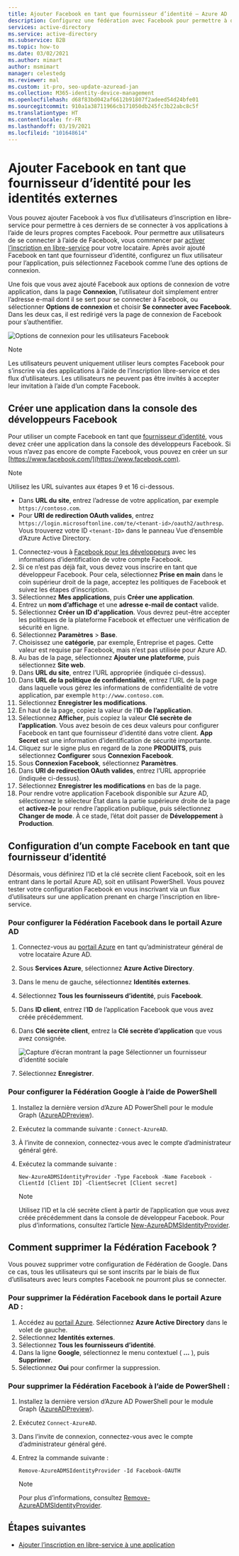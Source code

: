 ```yaml
---
title: Ajouter Facebook en tant que fournisseur d’identité – Azure AD
description: Configurez une fédération avec Facebook pour permettre à des utilisateurs externes (invités) de se connecter à vos applications Azure AD avec leurs propres comptes Facebook.
services: active-directory
ms.service: active-directory
ms.subservice: B2B
ms.topic: how-to
ms.date: 03/02/2021
ms.author: mimart
author: msmimart
manager: celestedg
ms.reviewer: mal
ms.custom: it-pro, seo-update-azuread-jan
ms.collection: M365-identity-device-management
ms.openlocfilehash: d68f83bd042af6612b91807f2adeed54d24bfe01
ms.sourcegitcommit: 910a1a38711966cb171050db245fc3b22abc8c5f
ms.translationtype: HT
ms.contentlocale: fr-FR
ms.lasthandoff: 03/19/2021
ms.locfileid: "101648614"
---
```

# <a name="add-facebook-as-an-identity-provider-for-external-identities"></a>Ajouter Facebook en tant que fournisseur d’identité pour les identités externes

Vous pouvez ajouter Facebook à vos flux d’utilisateurs d’inscription en libre-service pour permettre à ces derniers de se connecter à vos applications à l’aide de leurs propres comptes Facebook. Pour permettre aux utilisateurs de se connecter à l’aide de Facebook, vous commencer par [activer l’inscription en libre-service](self-service-sign-up-user-flow.md) pour votre locataire. Après avoir ajouté Facebook en tant que fournisseur d’identité, configurez un flux utilisateur pour l’application, puis sélectionnez Facebook comme l’une des options de connexion.

Une fois que vous avez ajouté Facebook aux options de connexion de votre application, dans la page **Connexion**, l’utilisateur doit simplement entrer l’adresse e-mail dont il se sert pour se connecter à Facebook, ou sélectionner **Options de connexion** et choisir **Se connecter avec Facebook**. Dans les deux cas, il est redirigé vers la page de connexion de Facebook pour s’authentifier.

![Options de connexion pour les utilisateurs Facebook](media/facebook-federation/sign-in-with-facebook-overview.png)

> [!NOTE]
> Les utilisateurs peuvent uniquement utiliser leurs comptes Facebook pour s’inscrire via des applications à l’aide de l’inscription libre-service et des flux d’utilisateurs. Les utilisateurs ne peuvent pas être invités à accepter leur invitation à l’aide d’un compte Facebook.

## <a name="create-an-app-in-the-facebook-developers-console"></a>Créer une application dans la console des développeurs Facebook

Pour utiliser un compte Facebook en tant que [fournisseur d’identité](identity-providers.md), vous devez créer une application dans la console des développeurs Facebook. Si vous n’avez pas encore de compte Facebook, vous pouvez en créer un sur [https://www.facebook.com/](https://www.facebook.com).

> [!NOTE]  
> Utilisez les URL suivantes aux étapes 9 et 16 ci-dessous.
> - Dans **URL du site**, entrez l’adresse de votre application, par exemple `https://contoso.com`.
> - Pour **URI de redirection OAuth valides**, entrez `https://login.microsoftonline.com/te/<tenant-id>/oauth2/authresp`. Vous trouverez votre ID `<tenant-ID>` dans le panneau Vue d’ensemble d’Azure Active Directory.


1. Connectez-vous à [Facebook pour les développeurs](https://developers.facebook.com/) avec les informations d’identification de votre compte Facebook.
2. Si ce n’est pas déjà fait, vous devez vous inscrire en tant que développeur Facebook. Pour cela, sélectionnez **Prise en main** dans le coin supérieur droit de la page, acceptez les politiques de Facebook et suivez les étapes d’inscription.
3. Sélectionnez **Mes applications**, puis **Créer une application**.
4. Entrez un **nom d’affichage** et une **adresse e-mail de contact** valide.
5. Sélectionnez **Créer un ID d'application**. Vous devrez peut-être accepter les politiques de la plateforme Facebook et effectuer une vérification de sécurité en ligne.
6. Sélectionnez **Paramètres** > **Base**.
7. Choisissez une **catégorie**, par exemple, Entreprise et pages. Cette valeur est requise par Facebook, mais n’est pas utilisée pour Azure AD.
8. Au bas de la page, sélectionnez **Ajouter une plateforme**, puis sélectionnez **Site web**.
9. Dans **URL du site**, entrez l’URL appropriée (indiquée ci-dessus).
10. Dans **URL de la politique de confidentialité**, entrez l’URL de la page dans laquelle vous gérez les informations de confidentialité de votre application, par exemple `http://www.contoso.com`.
11. Sélectionnez **Enregistrer les modifications**.
12. En haut de la page, copiez la valeur de l’**ID de l’application**.
13. Sélectionnez **Afficher**, puis copiez la valeur **Clé secrète de l’application**. Vous avez besoin de ces deux valeurs pour configurer Facebook en tant que fournisseur d’identité dans votre client. **App Secret** est une information d’identification de sécurité importante.
14. Cliquez sur le signe plus en regard de la zone **PRODUITS**, puis sélectionnez **Configurer** sous **Connexion Facebook**.
15. Sous **Connexion Facebook**, sélectionnez **Paramètres**.
16. Dans **URI de redirection OAuth valides**, entrez l’URL appropriée (indiquée ci-dessus).
17. Sélectionnez **Enregistrer les modifications** en bas de la page.
18. Pour rendre votre application Facebook disponible sur Azure AD, sélectionnez le sélecteur État dans la partie supérieure droite de la page et **activez-le** pour rendre l’application publique, puis sélectionnez **Changer de mode**. À ce stade, l’état doit passer de **Développement** à **Production**.
    
## <a name="configure-a-facebook-account-as-an-identity-provider"></a>Configuration d’un compte Facebook en tant que fournisseur d’identité
Désormais, vous définirez l’ID et la clé secrète client Facebook, soit en les entrant dans le portail Azure AD, soit en utilisant PowerShell. Vous pouvez tester votre configuration Facebook en vous inscrivant via un flux d’utilisateurs sur une application prenant en charge l’inscription en libre-service.

### <a name="to-configure-facebook-federation-in-the-azure-ad-portal"></a>Pour configurer la Fédération Facebook dans le portail Azure AD
1. Connectez-vous au [portail Azure](https://portal.azure.com) en tant qu’administrateur général de votre locataire Azure AD.
2. Sous **Services Azure**, sélectionnez **Azure Active Directory**.
3. Dans le menu de gauche, sélectionnez **Identités externes**.
4. Sélectionnez **Tous les fournisseurs d’identité**, puis **Facebook**.
5. Dans **ID client**, entrez l’**ID** de l’application Facebook que vous avez créée précédemment.
6. Dans **Clé secrète client**, entrez la **Clé secrète d’application** que vous avez consignée.

   ![Capture d’écran montrant la page Sélectionner un fournisseur d’identité sociale](media/facebook-federation/add-social-identity-provider-page.png)

7. Sélectionnez **Enregistrer**.
### <a name="to-configure-facebook-federation-by-using-powershell"></a>Pour configurer la Fédération Google à l’aide de PowerShell
1. Installez la dernière version d’Azure AD PowerShell pour le module Graph ([AzureADPreview](https://www.powershellgallery.com/packages/AzureADPreview)).
2. Exécutez la commande suivante : `Connect-AzureAD`.
3. À l’invite de connexion, connectez-vous avec le compte d’administrateur général géré.  
4. Exécutez la commande suivante : 
   
   `New-AzureADMSIdentityProvider -Type Facebook -Name Facebook -ClientId [Client ID] -ClientSecret [Client secret]`
 
   > [!NOTE]
   > Utilisez l’ID et la clé secrète client à partir de l’application que vous avez créée précédemment dans la console de développeur Facebook. Pour plus d’informations, consultez l’article [New-AzureADMSIdentityProvider](/powershell/module/azuread/new-azureadmsidentityprovider?view=azureadps-2.0-preview). 

## <a name="how-do-i-remove-facebook-federation"></a>Comment supprimer la Fédération Facebook ?
Vous pouvez supprimer votre configuration de Fédération de Google. Dans ce cas, tous les utilisateurs qui se sont inscrits par le biais de flux d’utilisateurs avec leurs comptes Facebook ne pourront plus se connecter. 

### <a name="to-delete-facebook-federation-in-the-azure-ad-portal"></a>Pour supprimer la Fédération Facebook dans le portail Azure AD : 
1. Accédez au [portail Azure](https://portal.azure.com). Sélectionnez **Azure Active Directory** dans le volet de gauche. 
2. Sélectionnez **Identités externes**.
3. Sélectionnez **Tous les fournisseurs d’identité**.
4. Dans la ligne **Google**, sélectionnez le menu contextuel ( **...** ), puis **Supprimer**. 
5. Sélectionnez **Oui** pour confirmer la suppression.

### <a name="to-delete-facebook-federation-by-using-powershell"></a>Pour supprimer la Fédération Facebook à l’aide de PowerShell : 
1. Installez la dernière version d’Azure AD PowerShell pour le module Graph ([AzureADPreview](https://www.powershellgallery.com/packages/AzureADPreview)).
2. Exécutez `Connect-AzureAD`.  
4. Dans l’invite de connexion, connectez-vous avec le compte d’administrateur général géré.  
5. Entrez la commande suivante :

    `Remove-AzureADMSIdentityProvider -Id Facebook-OAUTH`

   > [!NOTE]
   > Pour plus d’informations, consultez [Remove-AzureADMSIdentityProvider](/powershell/module/azuread/Remove-AzureADMSIdentityProvider?view=azureadps-2.0-preview). 

## <a name="next-steps"></a>Étapes suivantes

- [Ajouter l’inscription en libre-service à une application](self-service-sign-up-user-flow.md)